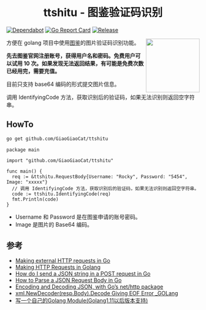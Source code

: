 <h1 align="center">ttshitu - 图鉴验证码识别</h1>

[![Dependabot](https://api.dependabot.com/badges/status?host=github&repo=GiaoGiaoCat/ttshitu&identifier=290180072)](https://app.dependabot.com/accounts/GiaoGiaoCat/repos/290180072)
[![Go Report Card](https://goreportcard.com/badge/github.com/GiaoGiaoCat/ttshitu)](https://goreportcard.com/report/github.com/GiaoGiaoCat/ttshitu)
[![Release](https://img.shields.io/github/release/GiaoGiaoCat/ttshitu.svg?style=flat-square)](https://github.com/GiaoGiaoCat/ttshitu/releases)

<img align="right" width="140px" src="https://raw.githubusercontent.com/ashleymcnamara/gophers/master/GOPHERCON_ICELAND.png">

方便在 golang 项目中使用[图鉴](http://www.ttshitu.com)的图片验证码识别功能。

**先去图鉴官网注册账号，获得用户名和密码。免费用户可以试用 10 次。如果发现无法返回结果，有可能是免费次数已经用完，需要充值。**

目前只支持 base64 编码的形式提交图片信息。

调用 IdentifyingCode 方法，获取识别后的验证码，如果无法识别则返回空字符串。

## HowTo

```bash
go get github.com/GiaoGiaoCat/ttshitu
```

```golang
package main

import "github.com/GiaoGiaoCat/ttshitu"

func main() {
  req := &ttshitu.RequestBody{Username: "Rocky", Password: "5454", Image: "xxxxx"}
  // 调用 IdentifyingCode 方法，获取识别后的验证码，如果无法识别则返回空字符串。
  code := ttshitu.IdentifyingCode(req)
  fmt.Println(code)
}
```

* Username 和 Password 是在图鉴申请的账号密码。
* Image 是图片的 Base64 编码。

## 参考

* [Making external HTTP requests in Go](https://medium.com/rungo/making-external-http-requests-in-go-eb4c015f8839)
* [Making HTTP Requests in Golang](https://medium.com/@masnun/making-http-requests-in-golang-dd123379efe7)
* [How do I send a JSON string in a POST request in Go](https://stackoverflow.com/questions/24455147/how-do-i-send-a-json-string-in-a-post-request-in-go)
* [How to Parse a JSON Request Body in Go](https://www.alexedwards.net/blog/how-to-properly-parse-a-json-request-body)
* [Encoding and Decoding JSON, with Go’s net/http package](https://kevin.burke.dev/kevin/golang-json-http/)
* [xml.NewDecoder(resp.Body).Decode Giving EOF Error _GOLang](https://stackoverflow.com/questions/24879587/xml-newdecoderresp-body-decode-giving-eof-error-golang)
* [写一个自己的Golang Module(Golang1.11以后版本支持)](https://www.jtianling.com/private-module-in-golang.html)
